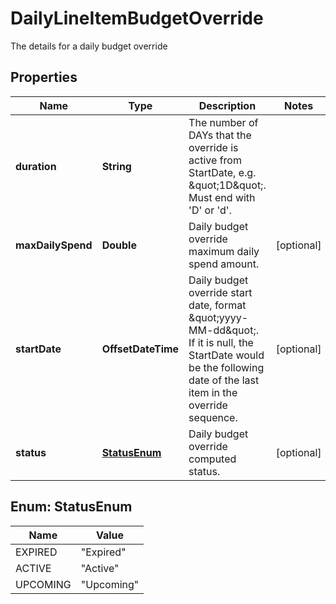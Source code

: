 

# DailyLineItemBudgetOverride

The details for a daily budget override

## Properties

| Name | Type | Description | Notes |
|------------ | ------------- | ------------- | -------------|
|**duration** | **String** | The number of DAYs that the override is active from StartDate, e.g. \&quot;1D\&quot;. Must end with &#39;D&#39; or &#39;d&#39;. |  |
|**maxDailySpend** | **Double** | Daily budget override maximum daily spend amount. |  [optional] |
|**startDate** | **OffsetDateTime** | Daily budget override start date, format \&quot;yyyy-MM-dd\&quot;. If it is null, the StartDate would be the following date of the last item in the override sequence. |  [optional] |
|**status** | [**StatusEnum**](#StatusEnum) | Daily budget override computed status. |  [optional] |



## Enum: StatusEnum

| Name | Value |
|---- | -----|
| EXPIRED | &quot;Expired&quot; |
| ACTIVE | &quot;Active&quot; |
| UPCOMING | &quot;Upcoming&quot; |



